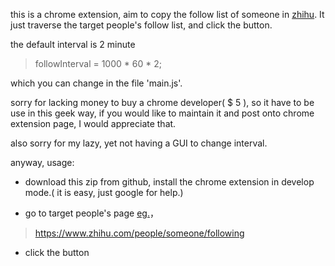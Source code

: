 this is a chrome extension, aim to copy the follow list of someone in [zhihu](www.zhihu.com). It just traverse the target people's follow list, and click the button.

the default interval is 2 minute

> followInterval = 1000 * 60 * 2;

which you can change in the file 'main.js'.

sorry for lacking money to buy a chrome developer( $ 5 ), so it have to be use in this geek way, if you would like to maintain it and post onto chrome extension page, I would appreciate that.

also sorry for my lazy, yet not having a GUI to change interval.



anyway, usage:

- download this zip from github, install the chrome extension in develop mode.( it is easy, just google for help.)

- go to target people's page [eg.](https://www.zhihu.com/people/gcxue-qiu-tu/following)，
> https://www.zhihu.com/people/someone/following

- click the button
